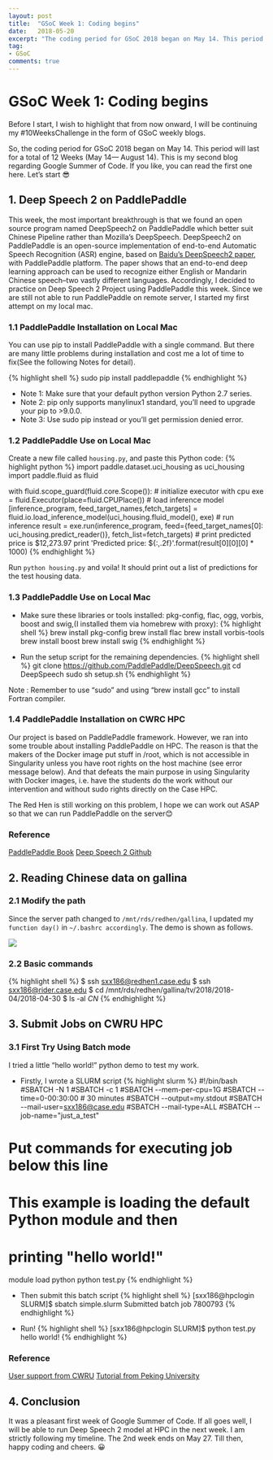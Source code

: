 ```yaml
---
layout: post
title:  "GSoC Week 1: Coding begins"
date:   2018-05-20
excerpt: "The coding period for GSoC 2018 began on May 14. This period will last for a total of 12 Weeks (May 14— August 14). This is my second blog regarding GSoC."
tag:
- GSoC
comments: true
---
```


# GSoC Week 1: Coding begins

Before I start, I wish to highlight that from now onward, I will be continuing my #10WeeksChallenge in the form of GSoC weekly blogs.

So, the coding period for GSoC 2018 began on May 14. This period will last for a total of 12 Weeks (May 14— August 14). This is my second blog regarding Google Summer of Code. If you like, you can read the first one here. Let’s start 😎

## 1. Deep Speech 2 on PaddlePaddle
This week, the most important breakthrough is that we found an open source program named DeepSpeech2 on PaddlePaddle which better suit Chinese Pipeline rather than Mozilla’s DeepSpeech. DeepSpeech2 on PaddlePaddle is an open-source implementation of end-to-end Automatic Speech Recognition (ASR) engine, based on [Baidu’s DeepSpeech2 paper](http://proceedings.mlr.press/v48/amodei16.pdf), with PaddlePaddle platform. The paper shows that an end-to-end deep learning approach can be used to recognize either English or Mandarin Chinese speech–two vastly different languages. Accordingly, I decided to practice on Deep Speech 2 Project using PaddlePaddle this week. Since we are still not able to run PaddlePaddle on remote server, I started my first attempt on my local mac.

### 1.1 PaddlePaddle Installation on Local Mac
You can use pip to install PaddlePaddle with a single command. But there are many little problems during installation and cost me a lot of time to fix(See the following Notes for detail).

{% highlight shell %}
sudo pip install paddlepaddle
{% endhighlight %}

- Note 1: Make sure that your default python version Python 2.7 series.
- Note 2: pip only supports manylinux1 standard, you’ll need to upgrade your pip to >9.0.0.
- Note 3: Use sudo pip instead or you’ll get permission denied error.

### 1.2 PaddlePaddle Use on Local Mac
Create a new file called `housing.py`, and paste this Python code:
{% highlight python %}
import paddle.dataset.uci_housing as uci_housing
import paddle.fluid as fluid

with fluid.scope_guard(fluid.core.Scope()):
    # initialize executor with cpu
    exe = fluid.Executor(place=fluid.CPUPlace())
    # load inference model
    [inference_program, feed_target_names,fetch_targets] =  \
        fluid.io.load_inference_model(uci_housing.fluid_model(), exe)
    # run inference
    result = exe.run(inference_program,
                     feed={feed_target_names[0]: uci_housing.predict_reader()},
                     fetch_list=fetch_targets)
    # print predicted price is $12,273.97
    print 'Predicted price: ${:,.2f}'.format(result[0][0][0] * 1000)
{% endhighlight %}

Run `python housing.py` and voila! It should print out a list of predictions for the test housing data.

### 1.3 PaddlePaddle Use on Local Mac
- Make sure these libraries or tools installed: pkg-config, flac, ogg, vorbis, boost and swig,(I installed them via homebrew with proxy):
{% highlight shell %}
brew install pkg-config
brew install flac
brew install vorbis-tools
brew install boost
brew install swig
{% endhighlight %}

- Run the setup script for the remaining dependencies.
{% highlight shell %}
git clone https://github.com/PaddlePaddle/DeepSpeech.git
cd DeepSpeech
sudo sh setup.sh
{% endhighlight %}

Note : Remember to use “sudo” and using “brew install gcc” to install Fortran compiler.

### 1.4 PaddlePaddle Installation on CWRC HPC
Our project is based on PaddlePaddle framework. However, we ran into some trouble about installing PaddlePaddle on HPC. The reason is that the makers of the Docker image put stuff in /root, which is not accessible in Singularity unless you have root rights on the host machine (see error message below). And that defeats the main purpose in using Singularity with Docker images, i.e. have the students do the work without our intervention and without sudo rights directly on the Case HPC.

The Red Hen is still working on this problem, I hope we can work out ASAP so that we can run PaddlePaddle on the server😊

### Reference
[PaddlePaddle Book](http://www.paddlepaddle.org/docs/develop/documentation/fluid/en/getstarted/index_en.html)
[Deep Speech 2 Github](https://github.com/PaddlePaddle/DeepSpeech)

## 2. Reading Chinese data on gallina

### 2.1 Modify the path
Since the server path changed to `/mnt/rds/redhen/gallina`, I updated my `function day()` in `~/.bashrc accordingly`. The demo is shown as follows.

![](https://cdn-images-1.medium.com/max/1600/1*Mno9doHlNWB-nPhUjQZKsw.png)

### 2.2 Basic commands
{% highlight shell %}
$ ssh sxx186@redhen1.case.edu
$ ssh sxx186@rider.case.edu
$ cd /mnt/rds/redhen/gallina/tv/2018/2018-04/2018-04-30
$ ls -al *_CN_*
{% endhighlight %}

## 3. Submit Jobs on CWRU HPC
### 3.1 First Try Using Batch mode

I tried a little “hello world!” python demo to test my work.

- Firstly, I wrote a SLURM script
{% highlight slurm %}
#!/bin/bash
#SBATCH -N 1
#SBATCH -c 1
#SBATCH --mem-per-cpu=1G
#SBATCH --time=0-00:30:00     # 30 minutes
#SBATCH --output=my.stdout
#SBATCH --mail-user=sxx186@case.edu
#SBATCH --mail-type=ALL
#SBATCH --job-name="just_a_test"
# Put commands for executing job below this line
# This example is loading the default Python module and then
# printing "hello world!"
module load python
python test.py
{% endhighlight %}

- Then submit this batch script
{% highlight shell %}
[sxx186@hpclogin SLURM]$ sbatch simple.slurm
Submitted batch job 7800793
{% endhighlight %}

- Run!
{% highlight shell %}
[sxx186@hpclogin SLURM]$ python test.py
hello world!
{% endhighlight %}

### Reference
[User support from CWRU](https://sites.google.com/a/case.edu/hpc-upgraded-cluster/home/important-notes-for-new-users/running-jobs)
[Tutorial from Peking University](http://bicmr.pku.edu.cn/~wenzw/pages/index.html)

## 4. Conclusion
It was a pleasant first week of Google Summer of Code. If all goes well, I will be able to run Deep Speech 2 model at HPC in the next week. I am strictly following my timeline. The 2nd week ends on May 27. Till then, happy coding and cheers. 😀
